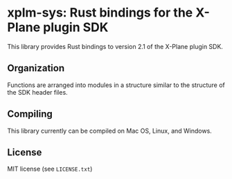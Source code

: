# xplm-sys: Rust bindings for the X-Plane plugin SDK #

This library provides Rust bindings to version 2.1 of the X-Plane plugin SDK.

## Organization ##

Functions are arranged into modules in a structure similar to the structure of
the SDK header files.

## Compiling ##

This library currently can be compiled on Mac OS, Linux, and Windows.

## License ##

MIT license (see `LICENSE.txt`)
